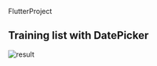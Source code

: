 FlutterProject
## Training list with DatePicker
![result](https://github.com/bigface0202/FlutterProject/tree/master/gif)
